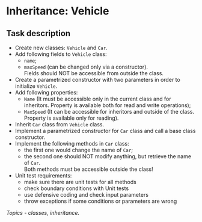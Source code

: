 # Inheritance: Vehicle

## Task description

- Create new classes: `Vehicle` and `Car`.  
- Add following fields to `Vehicle` class:  
	- `name`;  
	- `maxSpeed` (can be changed only via a constructor).  
	Fields should NOT be accessible from outside the class.
- Create a parametrized constructor with two parameters in order to initialize `Vehicle`.  
- Add following properties:  
	- `Name` (It must be accessible only in the current class and for inheritors. Property is available both for read and write operations);
	- `MaxSpeed` (It can be accessible for inheritors and outside of the class. Property is available only for reading).  
- Inherit `Car` class from `Vehicle` class.
- Implement a parametrized constructor for `Car` class and call a base class constructor.
- Implement the following methods in `Car` class:  
	- the first one would change the name of `Car`;  
	- the second one should NOT modify anything, but retrieve the name of `Car`.  
	Both methods must be accessible outside the class!
- Unit test requirements:
   - make sure there are unit tests for all methods   
   - check boundary conditions with Unit tests
   - use defensive coding and check input parameters
   - throw exceptions if some conditions or parameters are wrong

*Topics - classes, inheritance.*
